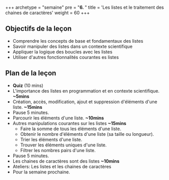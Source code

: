 +++
archetype = "semaine"
pre = "<b>6. </b>"
title = 'Les listes et le traitement des chaines de caractères'
weight = 60
+++

## Objectifs de la leçon

- Comprendre les concepts de base et fondamentaux des listes
- Savoir manipuler des listes dans un contexte scientifique
- Appliquer la logique des boucles avec les listes
- Utiliser d'autres fonctionnalités courantes es listes


## Plan de la leçon

- **Quiz** (10 mins)
- L'importance des listes en programmation et en contexte scientifique.       **~5mins**
- Création, accès, modification, ajout et suppression d'éléments d'une liste. **~15mins**
- Pause 5 minutes.
- Parcourir les éléments d'une liste. **~10mins**
- Autres manipulations courantes sur les listes **~15mins**
	- Faire la somme de tous les éléments d'une liste.
	- Obtenir le nombre d'éléments d'une liste (sa taille ou longueur).
	- Trier les éléments d'une liste.
	- Trouver les éléments uniques d'une liste.
	- Filtrer les nombres pairs d'une liste.
- Pause 5 minutes.
- Les chaines de caractères sont des listes **~10mins**
- Ateliers: Les listes et les chaines de caractères
- Pour la semaine prochaine.

